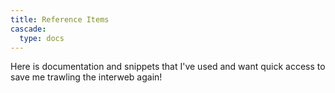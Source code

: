 ```yaml
---
title: Reference Items
cascade:
  type: docs
---
```

Here is documentation and snippets that I've used and want quick access to save me trawling the interweb again!